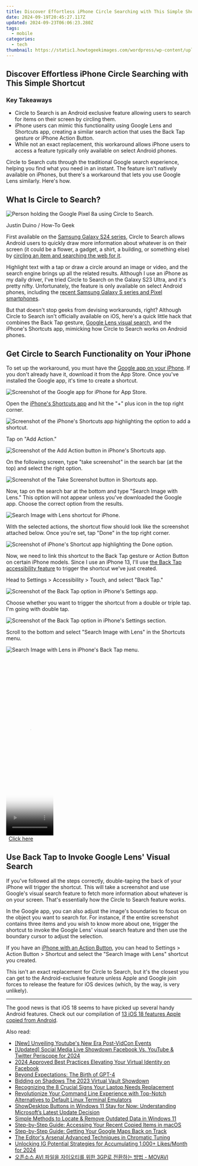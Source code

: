 ```yaml
---
title: Discover Effortless iPhone Circle Searching with This Simple Shortcut
date: 2024-09-19T20:45:27.117Z
updated: 2024-09-23T06:06:23.280Z
tags:
  - mobile
categories:
  - tech
thumbnail: https://static1.howtogeekimages.com/wordpress/wp-content/uploads/2024/06/an-iphone-with-the-shortcuts-app-screen.jpg
---
```


## Discover Effortless iPhone Circle Searching with This Simple Shortcut

### Key Takeaways

* Circle to Search is an Android exclusive feature allowing users to search for items on their screen by circling them.
* iPhone users can mimic this functionality using Google Lens and Shortcuts app, creating a similar search action that uses the Back Tap gesture or iPhone Action Button.
* While not an exact replacement, this workaround allows iPhone users to access a feature typically only available on select Android phones.

 Circle to Search cuts through the traditional Google search experience, helping you find what you need in an instant. The feature isn't natively available on iPhones, but there's a workaround that lets you use Google Lens similarly. Here's how.

##  What Is Circle to Search?

![Person holding the Google Pixel 8a using Circle to Search.](https://static1.howtogeekimages.com/wordpress/wp-content/uploads/wm/2024/05/person-holding-the-google-pixel-8a-using-circle-to-search-1.jpg) 

Justin Duino / How-To Geek

 First available on the [Samsung Galaxy S24 series](https://techno-recovery.techidaily.com/expert-advice-what-to-do-when-tiktok-stops-working/), Circle to Search allows Android users to quickly draw more information about whatever is on their screen (it could be a flower, a gadget, a shirt, a building, or something else) by [circling an item and searching the web for it](https://extra-lessons.techidaily.com/top-10-professional-grade-microphones-for-podcasters/).

 Highlight text with a tap or draw a circle around an image or video, and the search engine brings up all the related results. Although I use an iPhone as my daily driver, I've tried Circle to Search on the Galaxy S23 Ultra, and it's pretty nifty. Unfortunately, the feature is only available on select Android phones, including the [recent Samsung Galaxy S series and Pixel smartphones](https://some-knowledge.techidaily.com/updated-focusing-your-view-a-guide-to-zooming-on-microsoft-teams/).

 But that doesn't stop geeks from devising workarounds, right? Although Circle to Search isn't officially available on iOS, here's a quick little hack that combines the Back Tap gesture, [Google Lens visual search](https://facebook-clips.techidaily.com/new-music-syncing-for-iphones-and-androids-in-fb/), and the iPhone's Shortcuts app, mimicking how Circle to Search works on Android phones.

##  Get Circle to Search Functionality on Your iPhone

 To set up the workaround, you must have the [Google app on your iPhone](https://ai-video-tools.techidaily.com/updated-2024-approved-ken-burns-effect-tutorial-add-movement-to-your-photos/). If you don't already have it, download it from the App Store. Once you've installed the Google app, it's time to create a shortcut.

![Screenshot of the Google app for iPhone for App Store.](https://static1.howtogeekimages.com/wordpress/wp-content/uploads/2024/07/1-3.png) 

 Open the [iPhone's Shortcuts app](https://win-solutions.techidaily.com/expert-tips-for-when-you-cant-get-far-cry-6-running-on-your-desktop/) and hit the "+" plus icon in the top right corner.

![Screenshot of the iPhone's Shortcuts app highlighting the option to add a shortcut.](https://static1.howtogeekimages.com/wordpress/wp-content/uploads/2024/07/2-3.png) 

 Tap on "Add Action."

![Screenshot of the Add Action button in iPhone's Shortcuts app.](https://static1.howtogeekimages.com/wordpress/wp-content/uploads/2024/07/3-2.png) 

 On the following screen, type "take screenshot" in the search bar (at the top) and select the right option.

![Screenshot of the Take Screenshot button in Shortcuts app.](https://static1.howtogeekimages.com/wordpress/wp-content/uploads/2024/07/4-1.png) 

 Now, tap on the search bar at the bottom and type "Search Image with Lens." This option will not appear unless you've downloaded the Google app. Choose the correct option from the results.

![Search Image with Lens shortcut for iPhone.](https://static1.howtogeekimages.com/wordpress/wp-content/uploads/2024/07/5-1.png) 

 With the selected actions, the shortcut flow should look like the screenshot attached below. Once you're set, tap "Done" in the top right corner.

![Screenshot of iPhone's Shortcut app highlighting the Done option.](https://static1.howtogeekimages.com/wordpress/wp-content/uploads/2024/07/7-1.png) 

 Now, we need to link this shortcut to the Back Tap gesture or Action Button on certain iPhone models. Since I use an iPhone 13, I'll use [the Back Tap accessibility feature](https://ai-live-streaming.techidaily.com/updated-in-2024-10-free-football-streaming-sites-to-bookmark/) to trigger the shortcut we've just created.

 Head to Settings > Accessibility > Touch, and select "Back Tap."

![Screenshot of the Back Tap option in iPhone's Settings app.](https://static1.howtogeekimages.com/wordpress/wp-content/uploads/2024/07/8-1.png) 

 Choose whether you want to trigger the shortcut from a double or triple tap. I'm going with double tap.

![Screenshot of the Back Tap option in iPhone's Settings section.](https://static1.howtogeekimages.com/wordpress/wp-content/uploads/2024/07/9.png) 

 Scroll to the bottom and select "Search Image with Lens" in the Shortcuts menu.

![Search Image with Lens in iPhone's Back Tap menu.](https://static1.howtogeekimages.com/wordpress/wp-content/uploads/2024/07/10.png) 

<!-- affiliate ads begin -->
<span id="1938136">
					<video width="128" height="480" style="cursor:pointer"
           poster="//a.impactradius-go.com/display-clicktoplayimage/1938136.png"
           onclick="if(!this.playClicked){this.play();this.setAttribute('controls',true);this.playClicked=true;}">
	   <source src="//a.impactradius-go.com/display-ad/22993-1938136">
	   <img src="//a.impactradius-go.com/display-clicktoplayimage/1938136.png" style="border: none; height: 100%; width: 100%; object-fit: contain">
	</video>
	<div style="width:80px;text-align:center"><a href="javascript:window.open(decodeURIComponent('https%3A%2F%2Fhomestyler.sjv.io%2Fc%2F5597632%2F1938136%2F22993'), '_blank');void(0);">Click here</a></div>
</span>
<img height="0" width="0" src="https://imp.pxf.io/i/5597632/1938136/22993" style="position:absolute;visibility:hidden;" border="0" />
<!-- affiliate ads end -->

##  Use Back Tap to Invoke Google Lens' Visual Search

 If you've followed all the steps correctly, double-taping the back of your iPhone will trigger the shortcut. This will take a screenshot and use Google's visual search feature to fetch more information about whatever is on your screen. That's essentially how the Circle to Search feature works.

 In the Google app, you can also adjust the image's boundaries to focus on the object you want to search for. For instance, if the entire screenshot contains three items and you wish to know more about one, trigger the shortcut to invoke the Google Lens' visual search feature and then use the boundary cursor to adjust the selection.

 If you have an [iPhone with an Action Button](https://youtube-lab.techidaily.com/banish-stutter-and-freeze-optimize-your-outriders-gameplay/), you can head to Settings > Action Button > Shortcut and select the "Search Image with Lens" shortcut you created.

 This isn't an exact replacement for Circle to Search, but it's the closest you can get to the Android-exclusive feature unless Apple and Google join forces to release the feature for iOS devices (which, by the way, is very unlikely).

---

 The good news is that iOS 18 seems to have picked up several handy Android features. Check out our compilation of [13 iOS 18 features Apple copied from Android](https://article-helps.techidaily.com/navigating-the-complexities-of-macos-srt-changes-for-2024/).

<ins class="adsbygoogle"
     style="display:block"
     data-ad-format="autorelaxed"
     data-ad-client="ca-pub-7571918770474297"
     data-ad-slot="1223367746"></ins>

<ins class="adsbygoogle"
     style="display:block"
     data-ad-client="ca-pub-7571918770474297"
     data-ad-slot="8358498916"
     data-ad-format="auto"
     data-full-width-responsive="true"></ins>

<span class="atpl-alsoreadstyle">Also read:</span>
<div><ul>
<li><a href="https://facebook-video-share.techidaily.com/new-unveiling-youtubes-new-era-post-vidcon-events/"><u>[New] Unveiling Youtube's New Era Post-VidCon Events</u></a></li>
<li><a href="https://youtube-tips.techidaily.com/ed-social-media-live-showdown-facebook-vs-youtube-and-twitter-periscope-for-2024/"><u>[Updated] Social Media Live Showdown Facebook Vs. YouTube & Twitter Periscope for 2024</u></a></li>
<li><a href="https://facebook-video-content.techidaily.com/2024-approved-best-practices-elevating-your-virtual-identity-on-facebook/"><u>2024 Approved Best Practices Elevating Your Virtual Identity on Facebook</u></a></li>
<li><a href="https://tech-haven.techidaily.com/beyond-expectations-the-birth-of-gpt-4/"><u>Beyond Expectations: The Birth of GPT-4</u></a></li>
<li><a href="https://facebook-clips.techidaily.com/bidding-on-shadows-the-2023-virtual-vault-showdown/"><u>Bidding on Shadows The 2023 Virtual Vault Showdown</u></a></li>
<li><a href="https://some-skills.techidaily.com/recognizing-the-8-crucial-signs-your-laptop-needs-replacement/"><u>Recognizing the 8 Crucial Signs Your Laptop Needs Replacement</u></a></li>
<li><a href="https://some-skills.techidaily.com/revolutionize-your-command-line-experience-with-top-notch-alternatives-to-default-linux-terminal-emulators/"><u>Revolutionize Your Command Line Experience with Top-Notch Alternatives to Default Linux Terminal Emulators</u></a></li>
<li><a href="https://some-skills.techidaily.com/showdesktop-buttons-in-windows-11-stay-for-now-understanding-microsofts-latest-update-decision/"><u>ShowDesktop Buttons in Windows 11 Stay for Now: Understanding Microsoft’s Latest Update Decision</u></a></li>
<li><a href="https://some-skills.techidaily.com/simple-methods-to-locate-and-remove-outdated-data-in-windows-11/"><u>Simple Methods to Locate & Remove Outdated Data in Windows 11</u></a></li>
<li><a href="https://some-skills.techidaily.com/step-by-step-guide-accessing-your-recent-copied-items-in-macos/"><u>Step-by-Step Guide: Accessing Your Recent Copied Items in macOS</u></a></li>
<li><a href="https://some-skills.techidaily.com/step-by-step-guide-getting-your-google-maps-back-on-track/"><u>Step-by-Step Guide: Getting Your Google Maps Back on Track</u></a></li>
<li><a href="https://fox-helps.techidaily.com/the-editors-arsenal-advanced-techniques-in-chromatic-tuning/"><u>The Editor's Arsenal Advanced Techniques in Chromatic Tuning</u></a></li>
<li><a href="https://instagram-videos.techidaily.com/unlocking-ig-potential-strategies-for-accumulating-1000plus-likesmonth-for-2024/"><u>Unlocking IG Potential Strategies for Accumulating 1,000+ Likes/Month for 2024</u></a></li>
<li><a href="https://vp-tips.techidaily.com/1726224961322-avi-3gp-movavi/"><u>오픈소스 AVI 파일을 자이오티를 위한 3GP로 전환하는 방법 - MOVAVI</u></a></li>
</ul></div>

